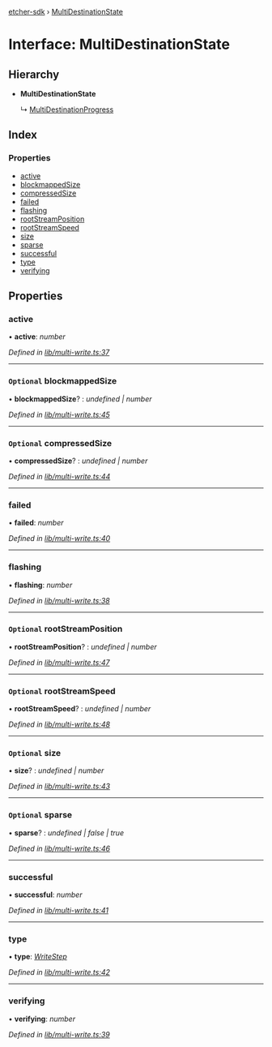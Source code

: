[etcher-sdk](../README.md) › [MultiDestinationState](multidestinationstate.md)

# Interface: MultiDestinationState

## Hierarchy

* **MultiDestinationState**

  ↳ [MultiDestinationProgress](multidestinationprogress.md)

## Index

### Properties

* [active](multidestinationstate.md#active)
* [blockmappedSize](multidestinationstate.md#optional-blockmappedsize)
* [compressedSize](multidestinationstate.md#optional-compressedsize)
* [failed](multidestinationstate.md#failed)
* [flashing](multidestinationstate.md#flashing)
* [rootStreamPosition](multidestinationstate.md#optional-rootstreamposition)
* [rootStreamSpeed](multidestinationstate.md#optional-rootstreamspeed)
* [size](multidestinationstate.md#optional-size)
* [sparse](multidestinationstate.md#optional-sparse)
* [successful](multidestinationstate.md#successful)
* [type](multidestinationstate.md#type)
* [verifying](multidestinationstate.md#verifying)

## Properties

###  active

• **active**: *number*

*Defined in [lib/multi-write.ts:37](https://github.com/balena-io-modules/etcher-sdk/blob/e5355bd/lib/multi-write.ts#L37)*

___

### `Optional` blockmappedSize

• **blockmappedSize**? : *undefined | number*

*Defined in [lib/multi-write.ts:45](https://github.com/balena-io-modules/etcher-sdk/blob/e5355bd/lib/multi-write.ts#L45)*

___

### `Optional` compressedSize

• **compressedSize**? : *undefined | number*

*Defined in [lib/multi-write.ts:44](https://github.com/balena-io-modules/etcher-sdk/blob/e5355bd/lib/multi-write.ts#L44)*

___

###  failed

• **failed**: *number*

*Defined in [lib/multi-write.ts:40](https://github.com/balena-io-modules/etcher-sdk/blob/e5355bd/lib/multi-write.ts#L40)*

___

###  flashing

• **flashing**: *number*

*Defined in [lib/multi-write.ts:38](https://github.com/balena-io-modules/etcher-sdk/blob/e5355bd/lib/multi-write.ts#L38)*

___

### `Optional` rootStreamPosition

• **rootStreamPosition**? : *undefined | number*

*Defined in [lib/multi-write.ts:47](https://github.com/balena-io-modules/etcher-sdk/blob/e5355bd/lib/multi-write.ts#L47)*

___

### `Optional` rootStreamSpeed

• **rootStreamSpeed**? : *undefined | number*

*Defined in [lib/multi-write.ts:48](https://github.com/balena-io-modules/etcher-sdk/blob/e5355bd/lib/multi-write.ts#L48)*

___

### `Optional` size

• **size**? : *undefined | number*

*Defined in [lib/multi-write.ts:43](https://github.com/balena-io-modules/etcher-sdk/blob/e5355bd/lib/multi-write.ts#L43)*

___

### `Optional` sparse

• **sparse**? : *undefined | false | true*

*Defined in [lib/multi-write.ts:46](https://github.com/balena-io-modules/etcher-sdk/blob/e5355bd/lib/multi-write.ts#L46)*

___

###  successful

• **successful**: *number*

*Defined in [lib/multi-write.ts:41](https://github.com/balena-io-modules/etcher-sdk/blob/e5355bd/lib/multi-write.ts#L41)*

___

###  type

• **type**: *[WriteStep](../README.md#writestep)*

*Defined in [lib/multi-write.ts:42](https://github.com/balena-io-modules/etcher-sdk/blob/e5355bd/lib/multi-write.ts#L42)*

___

###  verifying

• **verifying**: *number*

*Defined in [lib/multi-write.ts:39](https://github.com/balena-io-modules/etcher-sdk/blob/e5355bd/lib/multi-write.ts#L39)*
